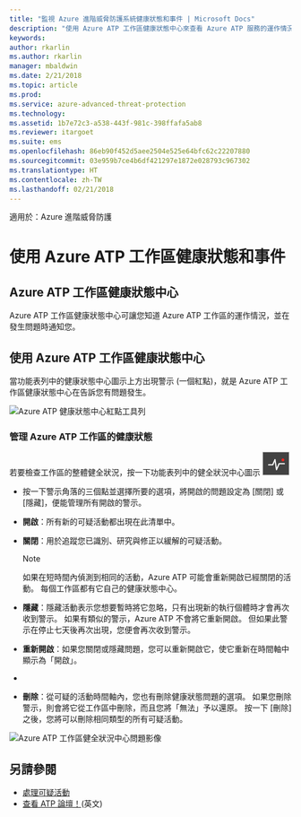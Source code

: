 ```yaml
---
title: "監視 Azure 進階威脅防護系統健康狀態和事件 | Microsoft Docs"
description: "使用 Azure ATP 工作區健康狀態中心來查看 Azure ATP 服務的運作情況、收看潛在問題的警示，以及在事件檢視器中檢視系統事件。"
keywords: 
author: rkarlin
ms.author: rkarlin
manager: mbaldwin
ms.date: 2/21/2018
ms.topic: article
ms.prod: 
ms.service: azure-advanced-threat-protection
ms.technology: 
ms.assetid: 1b7e72c3-a538-443f-981c-398ffafa5ab8
ms.reviewer: itargoet
ms.suite: ems
ms.openlocfilehash: 86eb90f452d5aee2504e525e64bfc62c22207880
ms.sourcegitcommit: 03e959b7ce4b6df421297e1872e028793c967302
ms.translationtype: HT
ms.contentlocale: zh-TW
ms.lasthandoff: 02/21/2018
---
```

適用於：Azure 進階威脅防護


# <a name="working-with-azure-atp-workspace-health-and-events"></a>使用 Azure ATP 工作區健康狀態和事件

## <a name="azure-atp-workspace-health-center"></a>Azure ATP 工作區健康狀態中心 

Azure ATP 工作區健康狀態中心可讓您知道 Azure ATP 工作區的運作情況，並在發生問題時通知您。

## <a name="working-with-the-azure-atp-workspace-health-center"></a>使用 Azure ATP 工作區健康狀態中心

當功能表列中的健康狀態中心圖示上方出現警示 (一個紅點)，就是 Azure ATP 工作區健康狀態中心在告訴您有問題發生。

![Azure ATP 健康狀態中心紅點工具列](media/atp-health-bar.png)

### <a name="managing-azure-atp-workspace-health"></a>管理 Azure ATP 工作區的健康狀態
若要檢查工作區的整體健全狀況，按一下功能表列中的健全狀況中心圖示 ![Azure ATP 工作區健康狀態中心圖示](media/atp-red-dot.png)

-   按一下警示角落的三個點並選擇所要的選項，將開啟的問題設定為 [關閉] 或 [隱藏]，便能管理所有開啟的警示。

-   **開啟**：所有新的可疑活動都出現在此清單中。

-   **關閉**：用於追蹤您已識別、研究與修正以緩解的可疑活動。

    > [!NOTE]
    > 如果在短時間內偵測到相同的活動，Azure ATP 可能會重新開啟已經關閉的活動。
    > 每個工作區都有它自己的健康狀態中心。

-   **隱藏**：隱藏活動表示您想要暫時將它忽略，只有出現新的執行個體時才會再次收到警示。 如果有類似的警示，Azure ATP 不會將它重新開啟。 但如果此警示在停止七天後再次出現，您便會再次收到警示。

-   **重新開啟**：如果您關閉或隱藏問題，您可以重新開啟它，使它重新在時間軸中顯示為「開啟」。
- 
- **刪除**：從可疑的活動時間軸內，您也有刪除健康狀態問題的選項。 如果您刪除警示，則會將它從工作區中刪除，而且您將「無法」予以還原。 按一下 [刪除] 之後，您將可以刪除相同類型的所有可疑活動。



![Azure ATP 工作區健全狀況中心問題影像](media/atp-health-issue.png)






## <a name="see-also"></a>另請參閱

- [處理可疑活動](working-with-suspicious-activities.md)
- [查看 ATP 論壇！](https://aka.ms/azureatpcommunity)\(英文\)
